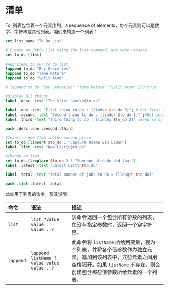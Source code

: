 # 清单

Tcl 列表包含着一个元素序列，a sequence of elements，每个元素则可以是数字、字符串或其他列表。咱们来构造一个列表：


```tcl
set list_name "To Do List"

# Create an Empty list using the list command. Not very nessary
set to_do [list]

#Add items to our to do list
lappend to_do "Buy Groceries"
lappend to_do "Tame Nature"
lappend to_do "Split Atom"

# lappend to_do "Buy Groceries" "Tame Nature" "Split Atom" 250 true

#Display all things
label .desc -text "The $list_name\n$to_do"

label .one -text "First thing to do : [lindex $to_do 0]"; # Get first element
label .second -text "Second thing to do : [lindex $to_do 1]" ;#Get second element
label .third -text "Third thing to do : [lindex $to_do 2]" ;#and so on

pack .desc .one .second .third

#Insert a new Item in the second place
set to_do [linsert $to_do 1 "Capture Osama Bin Laden"]
label .list -text "New List\n$to_do"

#Change an item
set to_do [lreplace $to_do 3 3 "Someone already did that"]
label .latest -text "Latest List\n$to_do"

label .total -text "Total number of jobs to do = [llength $to_do]"

pack .list .latest .total
```

此处用于列表的命令，及其说明：


| 命令 | 语法 | 描述 |
| :-- | :-- | :-- |
| `list` | `list ?value value value...?` | 该命令返回一个包含所有参数的列表，在没有指定参数时，返回一个空字符串。|
| `lappend` | `lappend listName ?value value value...?` | 此命令将 `listName` 所给到变量，视为一个列表，并将各个值参数作为独立元素，追加到该列表中，这些元素之间用空格隔开。如果 `listName` 不存在，则会创建包含那些值参数所给元素的一个列表。 |
